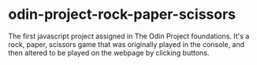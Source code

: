 # odin-project-rock-paper-scissors
The first javascript project assigned in The Odin Project foundations. It's a rock, paper, scissors game that was originally played in the console, and then altered to be played on the webpage by clicking buttons.
